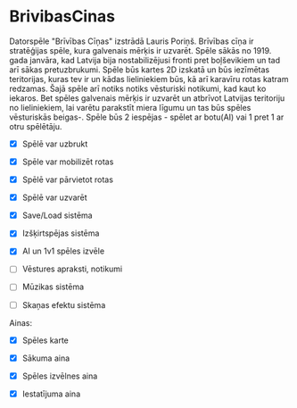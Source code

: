 # BrivibasCinas

Datorspēle "Brīvības Cīņas" izstrādā Lauris Poriņš. Brīvības cīņa ir stratēģijas spēle, kura galvenais mērķis ir uzvarēt.
Spēle sākās no 1919. gada janvāra, kad Latvija bija nostabilizējusi fronti pret boļševikiem un tad arī sākas pretuzbrukumi. Spēle būs kartes 2D izskatā un būs iezīmētas teritorijas, kuras tev ir un kādas lieliniekiem būs, kā arī karavīru rotas katram redzamas. Šajā spēle arī notiks notiks vēsturiski notikumi, kad kaut ko iekaros. Bet spēles galvenais mērķis ir uzvarēt un atbrīvot Latvijas teritoriju no lieliniekiem, lai varētu parakstīt miera līgumu un tas būs spēles vēsturiskās beigas-.
Spēle būs 2 iespējas - spēlet ar botu(AI) vai 1 pret 1 ar otru spēlētāju.

- [x] Spēlē var uzbrukt 
- [x] Spēle var mobilizēt rotas
- [x] Spēlē var pārvietot rotas
- [x] Spēlē var uzvarēt
- [x] Save/Load sistēma
- [x] Izšķirtspējas sistēma
- [x] AI un 1v1 spēles izvēle 
- [ ] Vēstures apraksti, notikumi 
- [ ] Mūzikas sistēma
- [ ] Skaņas efektu sistēma


Ainas:
- [x] Spēles karte
- [x] Sākuma aina
- [x] Spēles izvēlnes aina
- [x] Iestatījuma aina


